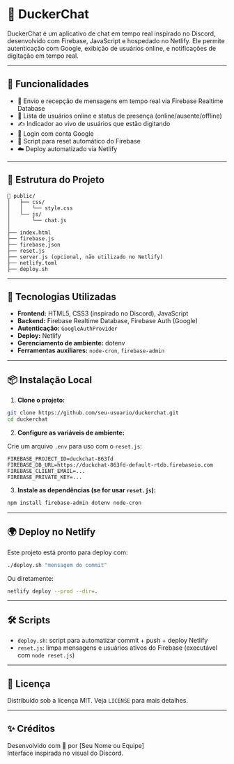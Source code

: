 # 🦆 DuckerChat

DuckerChat é um aplicativo de chat em tempo real inspirado no Discord, desenvolvido com Firebase, JavaScript e hospedado no Netlify. Ele permite autenticação com Google, exibição de usuários online, e notificações de digitação em tempo real.

---

## 🚀 Funcionalidades

- 📩 Envio e recepção de mensagens em tempo real via Firebase Realtime Database
- 👥 Lista de usuários online e status de presença (online/ausente/offline)
- ✍️ Indicador ao vivo de usuários que estão digitando
- 🔐 Login com conta Google
- 🔄 Script para reset automático do Firebase
- ☁️ Deploy automatizado via Netlify

---

## 🧱 Estrutura do Projeto

```plaintext
📁 public/
│   ├── css/
│   │   └── style.css
│   └── js/
│       └── chat.js
│
├── index.html
├── firebase.js
├── firebase.json
├── reset.js
├── server.js (opcional, não utilizado no Netlify)
├── netlify.toml
├── deploy.sh
```

---

## 🔧 Tecnologias Utilizadas

- **Frontend:** HTML5, CSS3 (inspirado no Discord), JavaScript
- **Backend:** Firebase Realtime Database, Firebase Auth (Google)
- **Autenticação:** `GoogleAuthProvider`
- **Deploy:** Netlify
- **Gerenciamento de ambiente:** dotenv
- **Ferramentas auxiliares:** `node-cron`, `firebase-admin`

---

## 📦 Instalação Local

1. **Clone o projeto:**

```bash
git clone https://github.com/seu-usuario/duckerchat.git
cd duckerchat
```

2. **Configure as variáveis de ambiente:**

Crie um arquivo `.env` para uso com o `reset.js`:

```env
FIREBASE_PROJECT_ID=duckchat-863fd
FIREBASE_DB_URL=https://duckchat-863fd-default-rtdb.firebaseio.com
FIREBASE_CLIENT_EMAIL=...
FIREBASE_PRIVATE_KEY=...
```

3. **Instale as dependências (se for usar `reset.js`):**

```bash
npm install firebase-admin dotenv node-cron
```

---

## 🌍 Deploy no Netlify

Este projeto está pronto para deploy com:

```bash
./deploy.sh "mensagem do commit"
```

Ou diretamente:

```bash
netlify deploy --prod --dir=.
```

---

## 🛠 Scripts

- `deploy.sh`: script para automatizar commit + push + deploy Netlify
- `reset.js`: limpa mensagens e usuários ativos do Firebase (executável com `node reset.js`)

---

## 📜 Licença

Distribuído sob a licença MIT. Veja `LICENSE` para mais detalhes.

---

## ✨ Créditos

Desenvolvido com 💙 por [Seu Nome ou Equipe]  
Interface inspirada no visual do Discord.